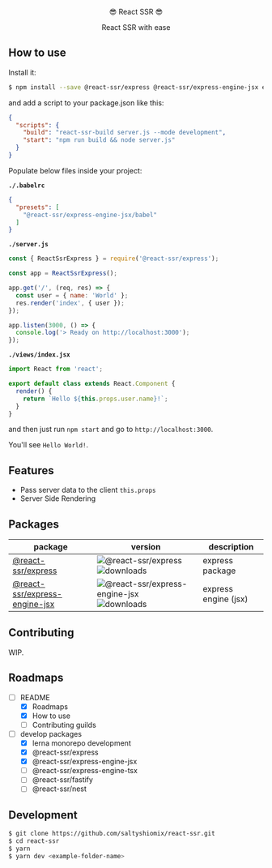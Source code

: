 <p align="center">😎 React SSR 😎</p>
<p align="center">React SSR with ease</p>

## How to use

Install it:

```bash
$ npm install --save @react-ssr/express @react-ssr/express-engine-jsx express react react-dom
```

and add a script to your package.json like this:

```json
{
  "scripts": {
    "build": "react-ssr-build server.js --mode development",
    "start": "npm run build && node server.js"
  }
}
```

Populate below files inside your project:

**`./.babelrc`**

```json
{
  "presets": [
    "@react-ssr/express-engine-jsx/babel"
  ]
}
```

**`./server.js`**

```js
const { ReactSsrExpress } = require('@react-ssr/express');

const app = ReactSsrExpress();

app.get('/', (req, res) => {
  const user = { name: 'World' };
  res.render('index', { user });
});

app.listen(3000, () => {
  console.log('> Ready on http://localhost:3000');
});
```

**`./views/index.jsx`**

```jsx
import React from 'react';

export default class extends React.Component {
  render() {
    return `Hello ${this.props.user.name}!`;
  }
}
```

and then just run `npm start` and go to `http://localhost:3000`.

You'll see `Hello World!`.

## Features

- Pass server data to the client `this.props`
- Server Side Rendering

## Packages

| package | version | description |
| --- | --- | --- |
| [@react-ssr/express](https://www.npmjs.com/package/@react-ssr/express) | ![@react-ssr/express](https://img.shields.io/npm/v/@react-ssr/express.svg) ![downloads](https://img.shields.io/npm/dt/@react-ssr/express.svg) | express package |
| [@react-ssr/express-engine-jsx](https://www.npmjs.com/package/@react-ssr/express-engine-jsx) | ![@react-ssr/express-engine-jsx](https://img.shields.io/npm/v/@react-ssr/express-engine-jsx.svg) ![downloads](https://img.shields.io/npm/dt/@react-ssr/express-engine-jsx.svg) | express engine (jsx) |

## Contributing

WIP.

## Roadmaps

- [ ] README
  - [x] Roadmaps
  - [x] How to use
  - [ ] Contributing guilds
- [ ] develop packages
  - [x] lerna monorepo development
  - [x] @react-ssr/express
  - [x] @react-ssr/express-engine-jsx
  - [ ] @react-ssr/express-engine-tsx
  - [ ] @react-ssr/fastify
  - [ ] @react-ssr/nest

## Development

```bash
$ git clone https://github.com/saltyshiomix/react-ssr.git
$ cd react-ssr
$ yarn
$ yarn dev <example-folder-name>
```
